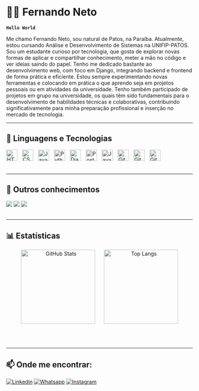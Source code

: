 # 👨‍💻 Fernando Neto

**`Hello World`**

Me chamo Fernando Neto, sou natural de Patos, na Paraíba. Atualmente, estou cursando Análise e Desenvolvimento de Sistemas na UNIFIP-PATOS. Sou um estudante curioso por tecnologia, que gosta de explorar novas formas de aplicar e compartilhar conhecimento, meter a mão no código e ver ideias saindo do papel. Tenho me dedicado bastante ao desenvolvimento web, com foco em Django, integrando backend e frontend de forma prática e eficiente. Estou sempre experimentando novas ferramentas e colocando em prática o que aprendo seja em projetos pessoais ou em atividades da universidade. Tenho também participado de projetos em grupo na universidade, os quais têm sido fundamentais para o desenvolvimento de habilidades técnicas e colaborativas, contribuindo significativamente para minha preparação profissional e inserção no mercado de tecnologia.

---

## 🤖 Linguagens e Tecnologias 

<img 
    align="left" 
    alt="HTML"
    title="HTML" 
    width="30px" 
    style="padding-right: 10px;" 
    src="https://cdn.jsdelivr.net/gh/devicons/devicon@latest/icons/html5/html5-original.svg" 
/>
<img 
    align="left" 
    alt="CSS" 
    title="CSS"
    width="30px" 
    style="padding-right: 10px;" 
    src="https://cdn.jsdelivr.net/gh/devicons/devicon@latest/icons/css3/css3-original.svg" 
/>
<img 
    align="left" 
    alt="JavaScript" 
    title="JavaScript"
    width="30px" 
    style="padding-right: 10px;" 
    src="https://cdn.jsdelivr.net/gh/devicons/devicon@latest/icons/javascript/javascript-original.svg" 
/>
<img 
    align="left" 
    alt="Python" 
    title="Python"
    width="30px" 
    style="padding-right: 10px;" 
    src="https://cdn.jsdelivr.net/gh/devicons/devicon@latest/icons/python/python-original.svg" 
/>
<img 
    align="left" 
    alt="Django" 
    title="Django"
    width="30px" 
    style="padding-right: 10px;" 
    src="https://cdn.jsdelivr.net/gh/devicons/devicon@latest/icons/django/django-plain.svg" 
/>
<img 
    align="left" 
    alt="Postgresql" 
    title="Postgresql"
    width="30px" 
    style="padding-right: 10px;" 
    src="https://cdn.jsdelivr.net/gh/devicons/devicon@latest/icons/postgresql/postgresql-original.svg" 
/>
<img 
    align="left" 
    alt="Java" 
    title="Java"
    width="30px" 
    style="padding-right: 10px;" 
    src="https://cdn.jsdelivr.net/gh/devicons/devicon@latest/icons/java/java-original.svg" 
/>
<img 
    align="left" 
    alt="Git" 
    title="Git"
    width="30px" 
    style="padding-right: 10px;" 
    src="https://cdn.jsdelivr.net/gh/devicons/devicon@latest/icons/git/git-original.svg" 
/>
<img 
    align="left" 
    alt="GitHub" 
    title="GitHub"
    width="30px" 
    style="padding-right: 10px;" 
    src="https://cdn.jsdelivr.net/gh/devicons/devicon@latest/icons/github/github-original.svg" 
/>
<img 
    align="left" 
    alt="GitHub" 
    title="VSCode"
    width="30px" 
    style="padding-right: 10px;" 
    src="https://cdn.jsdelivr.net/gh/devicons/devicon@latest/icons/vscode/vscode-original-wordmark.svg" 
/>

<br /><br /><br />  <!-- Quebra para afastar do título seguinte -->

---

## 🚩 Outros conhecimentos

<section align="left">
  <img src="https://img.shields.io/badge/-Markdown-0D1117?style=for-the-badge&logo=markdown&labelColor=0D1117"/>
  <img src="https://img.shields.io/badge/Figma-F24E1E?style=for-the-badge&logo=figma&logoColor=white">
  <img src="https://img.shields.io/badge/Notion-000000?style=for-the-badge&logo=notion&logoColor=white">
</section>

<br />

---

## 📊 Estatísticas

<section align="center">
  <p>
    <img 
      alt="GitHub Stats" 
      height="200" 
      style="margin-right: 20px;" 
      src="https://github-readme-stats.vercel.app/api?username=fernandonetoo&show_icons=true&theme=tokyonight&include_all_commits=true&locale=pt-br" 
    />
    <img 
      alt="Top Langs" 
      height="200" 
      src="https://github-readme-stats.vercel.app/api/top-langs/?username=fernandonetoo&theme=tokyonight&layout=compact&custom_title=Tecnologias&langs_count=9" 
    />
  </p>
</section>

<br /><br />

---

## 📫 Onde me encontrar:

[![Linkedin](https://img.shields.io/badge/LinkedIn-0077B5?style=for-the-badge&logo=linkedin&logoColor=white)](https://www.linkedin.com/in/devfernandoneto/)
[![Whatsapp](https://img.shields.io/badge/WhatsApp-25D366?style=for-the-badge&logo=whatsapp&logoColor=white)](https://wa.me/5583988266062)
[![Instagram](https://img.shields.io/badge/Instagram-E4405F?style=for-the-badge&logo=instagram&logoColor=white)](https://www.instagram.com/_fernandooneto/)
